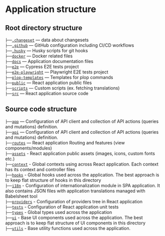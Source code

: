 # Application structure

## Root directory structure

`├──`[`.changeset`](../.changeset) — data about changesets <br>
`├──`[`.github`](../.github) — GitHub configuration including CI/CD workflows <br>
`├──`[`.husky`](../.husky) — Husky scripts for git hooks <br>
`├──`[`docker`](../docker) — Docker related files<br>
`├──`[`docs`](../docs) — Application documentation files <br>
`├──`[`e2e`](../e2e) — Cypress E2E tests project <br>
`├──`[`e2e-playwright`](../e2e-playwright) — Playwright E2E tests project <br>
`├──`[`plop-templates`](../plop-templates) — Templates for plop commands <br>
`├──`[`public`](../public) — React application public files <br>
`├──`[`scripts`](../scripts) — Custom scripts (ex. fetching translations) <br>
`├──`[`src`](../src) — React application source code <br>

## Source code structure

`├──`[`app`](../src/app) — Configuration of API client and collection of API actions (queries and mutations) definition. <br>
`├──`[`api`](../src/api) — Configuration of API client and collection of API actions (queries and mutations) definition. <br>
`├──`[`routes`](../src/routes) — React application Routing and features (view components/modules) <br>
`├──`[`assets`](../src/assets) - React application public assets (images, icons, custom fonts etc.) <br>
`├──`[`context`](../src/context) - Global contexts using across React application. Each context has its context and controller files <br>
`├──`[`hooks`](../src/hooks) - Global hooks used across the application. The best approach is to keep flat structure of hooks in this directory <br>
`├──`[`i18n`](../src/i18n) - Configuration of internationalization module in SPA application. It also contains JSON files with application translations managed with Babelsheet tool <br>
`├──`[`providers`](../src/providers) - Configuration of providers tree in React application <br>
`├──`[`tests`](../src/tests) - Configuration of React application unit tests <br>
`├──`[`types`](../src/types) - Global types used across the application <br>
`├──`[`ui`](../src/component/ui) - Base UI components used across the application. The best approach is to keep flat structure of UI components in this directory <br>
`├──`[`utils`](src/utils) - Base utility functions used across the application. <br>